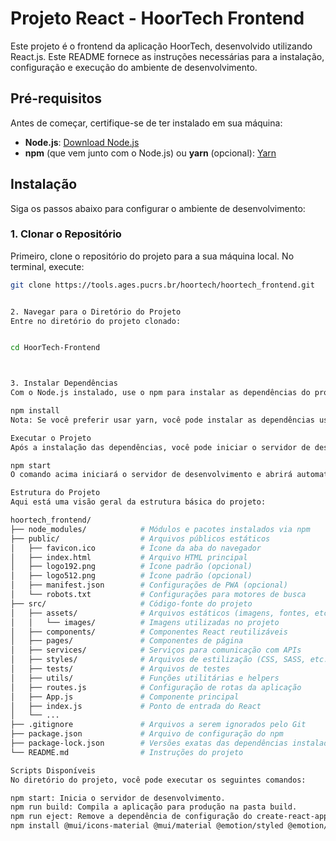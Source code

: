 # Projeto React - HoorTech Frontend

Este projeto é o frontend da aplicação HoorTech, desenvolvido utilizando React.js. Este README fornece as instruções necessárias para a instalação, configuração e execução do ambiente de desenvolvimento.

## Pré-requisitos

Antes de começar, certifique-se de ter instalado em sua máquina:

- **Node.js**: [Download Node.js](https://nodejs.org/)
- **npm** (que vem junto com o Node.js) ou **yarn** (opcional): [Yarn](https://yarnpkg.com/)

## Instalação

Siga os passos abaixo para configurar o ambiente de desenvolvimento:

### 1. Clonar o Repositório

Primeiro, clone o repositório do projeto para a sua máquina local. No terminal, execute:

```bash
git clone https://tools.ages.pucrs.br/hoortech/hoortech_frontend.git


2. Navegar para o Diretório do Projeto
Entre no diretório do projeto clonado:


cd HoorTech-Frontend



3. Instalar Dependências
Com o Node.js instalado, use o npm para instalar as dependências do projeto:

npm install
Nota: Se você preferir usar yarn, você pode instalar as dependências usando yarn install.

Executar o Projeto
Após a instalação das dependências, você pode iniciar o servidor de desenvolvimento local:

npm start
O comando acima iniciará o servidor de desenvolvimento e abrirá automaticamente a aplicação no seu navegador padrão. A aplicação estará disponível em http://localhost:3000.

Estrutura do Projeto
Aqui está uma visão geral da estrutura básica do projeto:

hoortech_frontend/
├── node_modules/            # Módulos e pacotes instalados via npm
├── public/                  # Arquivos públicos estáticos
│   ├── favicon.ico          # Ícone da aba do navegador
│   ├── index.html           # Arquivo HTML principal
│   ├── logo192.png          # Ícone padrão (opcional)
│   ├── logo512.png          # Ícone padrão (opcional)
│   ├── manifest.json        # Configurações de PWA (opcional)
│   └── robots.txt           # Configurações para motores de busca
├── src/                     # Código-fonte do projeto
│   ├── assets/              # Arquivos estáticos (imagens, fontes, etc.)
│   │   └── images/          # Imagens utilizadas no projeto
│   ├── components/          # Componentes React reutilizáveis
│   ├── pages/               # Componentes de página
│   ├── services/            # Serviços para comunicação com APIs
│   ├── styles/              # Arquivos de estilização (CSS, SASS, etc.)
│   ├── tests/               # Arquivos de testes
│   ├── utils/               # Funções utilitárias e helpers
│   ├── routes.js            # Configuração de rotas da aplicação
│   ├── App.js               # Componente principal
│   ├── index.js             # Ponto de entrada do React
│   └── ...
├── .gitignore               # Arquivos a serem ignorados pelo Git
├── package.json             # Arquivo de configuração do npm
├── package-lock.json        # Versões exatas das dependências instaladas
└── README.md                # Instruções do projeto

Scripts Disponíveis
No diretório do projeto, você pode executar os seguintes comandos:

npm start: Inicia o servidor de desenvolvimento.
npm run build: Compila a aplicação para produção na pasta build.
npm run eject: Remove a dependência de configuração do create-react-app.
npm install @mui/icons-material @mui/material @emotion/styled @emotion/react: instala Material Icons.
